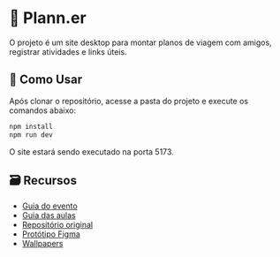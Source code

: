 # 🛬 Plann.er

O projeto é um site desktop para montar planos de viagem com amigos, registrar atividades e links úteis.

## 🚀 Como Usar

Após clonar o repositório, acesse a pasta do projeto e execute os comandos abaixo:

```bash
npm install
npm run dev
```

O site estará sendo executado na porta 5173.

## 🗃️ Recursos

- [Guia do evento](https://efficient-sloth-d85.notion.site/Java-88e8c49196cb497aa471a3773408ecba)
- [Guia das aulas](https://efficient-sloth-d85.notion.site/ReactJS-914c8f879c2a41c2b116c91d19bfad27#a51ab1556dca4710aabb6e4544fd0c46)
- [Repositório original](https://github.com/rocketseat-education/nlw-journey-react)
- [Protótipo Figma](https://www.figma.com/design/KLcBgS6CjQC8rO4d8GfgJ4/NLW-Journey-%E2%80%A2-Planejador-de-viagem?node-id=0-1&t=BDOBsChBmZB15SsU-1)
- [Wallpapers](https://drive.google.com/drive/folders/1RNF5zIV3niolsPZ8wXzcU4fiOLeIEovA)